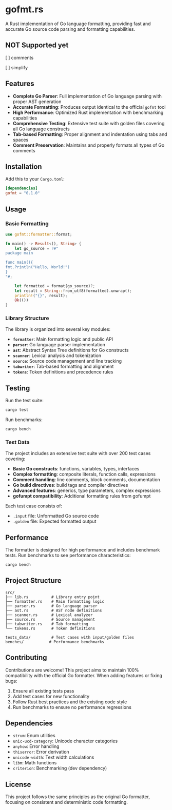 # gofmt.rs

A Rust implementation of Go language formatting, providing fast and accurate Go source code parsing and formatting capabilities.

## NOT Supported yet

[ ] comments

[ ] simplify

## Features

- **Complete Go Parser**: Full implementation of Go language parsing with proper AST generation
- **Accurate Formatting**: Produces output identical to the official `gofmt` tool
- **High Performance**: Optimized Rust implementation with benchmarking capabilities
- **Comprehensive Testing**: Extensive test suite with golden files covering all Go language constructs
- **Tab-based Formatting**: Proper alignment and indentation using tabs and spaces
- **Comment Preservation**: Maintains and properly formats all types of Go comments

## Installation

Add this to your `Cargo.toml`:

```toml
[dependencies]
gofmt = "0.1.0"
```

## Usage

### Basic Formatting

```rust
use gofmt::formatter::format;

fn main() -> Result<(), String> {
    let go_source = r#"
package main

func main(){
fmt.Println("Hello, World!")
}
"#;

    let formatted = format(go_source)?;
    let result = String::from_utf8(formatted).unwrap();
    println!("{}", result);
    Ok(())
}
```

### Library Structure

The library is organized into several key modules:

- **`formatter`**: Main formatting logic and public API
- **`parser`**: Go language parser implementation
- **`ast`**: Abstract Syntax Tree definitions for Go constructs
- **`scanner`**: Lexical analysis and tokenization
- **`source`**: Source code management and line tracking
- **`tabwriter`**: Tab-based formatting and alignment
- **`tokens`**: Token definitions and precedence rules

## Testing

Run the test suite:

```bash
cargo test
```

Run benchmarks:

```bash
cargo bench
```

### Test Data

The project includes an extensive test suite with over 200 test cases covering:

- **Basic Go constructs**: functions, variables, types, interfaces
- **Complex formatting**: composite literals, function calls, expressions
- **Comment handling**: line comments, block comments, documentation
- **Go build directives**: build tags and compiler directives
- **Advanced features**: generics, type parameters, complex expressions
- **gofumpt compatibility**: Additional formatting rules from gofumpt

Each test case consists of:
- `.input` file: Unformatted Go source code
- `.golden` file: Expected formatted output

## Performance

The formatter is designed for high performance and includes benchmark tests. Run benchmarks to see performance characteristics:

```bash
cargo bench
```

## Project Structure

```
src/
├── lib.rs          # Library entry point
├── formatter.rs    # Main formatting logic
├── parser.rs       # Go language parser
├── ast.rs          # AST node definitions
├── scanner.rs      # Lexical analyzer
├── source.rs       # Source management
├── tabwriter.rs    # Tab formatting
└── tokens.rs       # Token definitions

tests_data/         # Test cases with input/golden files
benches/           # Performance benchmarks
```

## Contributing

Contributions are welcome! This project aims to maintain 100% compatibility with the official Go formatter. When adding features or fixing bugs:

1. Ensure all existing tests pass
2. Add test cases for new functionality
3. Follow Rust best practices and the existing code style
4. Run benchmarks to ensure no performance regressions

## Dependencies

- `strum`: Enum utilities
- `unic-ucd-category`: Unicode character categories
- `anyhow`: Error handling
- `thiserror`: Error derivation
- `unicode-width`: Text width calculations
- `libm`: Math functions
- `criterion`: Benchmarking (dev dependency)

## License

This project follows the same principles as the original Go formatter, focusing on consistent and deterministic code formatting.
